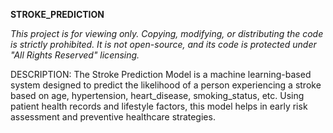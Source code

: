 **STROKE_PREDICTION**

*This project is for viewing only. Copying, modifying, or distributing the code is strictly prohibited. It is not open-source, and its code is protected under "All Rights Reserved" licensing.*

DESCRIPTION: 
The Stroke Prediction Model is a machine learning-based system designed to predict the likelihood of a person experiencing a stroke based on age, hypertension, heart_disease, smoking_status, etc. Using patient health records and lifestyle factors, this model helps in early risk assessment and preventive healthcare strategies.
